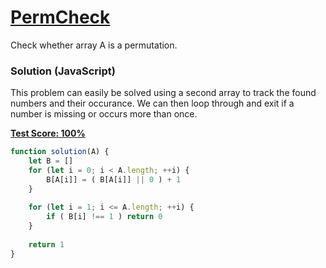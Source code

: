 # [PermCheck](https://codility.com/programmers/lessons/4-counting_elements/)
Check whether array A is a permutation.

### Solution (JavaScript)
This problem can easily be solved using a second array to track the found numbers and their occurance. We can then loop through and exit if a number is missing or occurs more than once.
        
__[Test Score: 100%](https://codility.com/demo/results/trainingE86CTY-UY8/)__

```js
function solution(A) {
    let B = []
    for (let i = 0; i < A.length; ++i) {
        B[A[i]] = ( B[A[i]] || 0 ) + 1    
    }
    
    for (let i = 1; i <= A.length; ++i) {
        if ( B[i] !== 1 ) return 0
    }
    
    return 1
}
```
